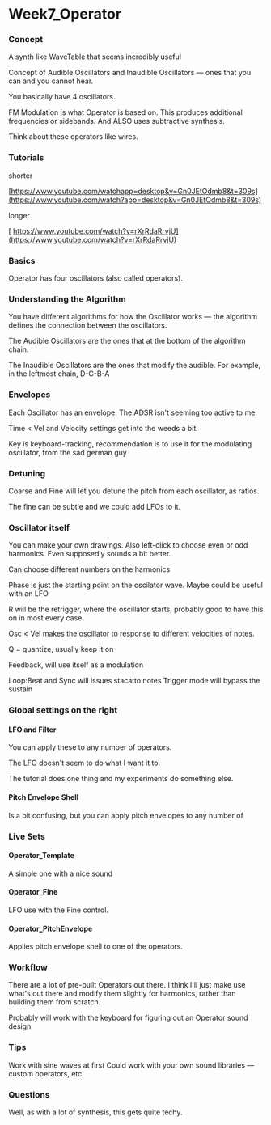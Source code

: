 # Week7_Operator




### Concept



A synth like WaveTable that seems incredibly useful

Concept of Audible Oscillators and Inaudible Oscillators — ones that you can and you cannot hear.

You basically have 4 oscillators.

FM Modulation is what Operator is based on. This produces additional frequencies or sidebands. And ALSO uses subtractive synthesis.

Think about these operators like wires.

### Tutorials

shorter

[https://www.youtube.com/watchapp=desktop&v=Gn0JEtOdmb8&t=309s](https://www.youtube.com/watch?app=desktop&v=Gn0JEtOdmb8&t=309s)

longer


[
https://www.youtube.com/watch?v=rXrRdaRrvjU](https://www.youtube.com/watch?v=rXrRdaRrvjU)

### Basics

Operator has four oscillators (also called operators).
 
### Understanding the Algorithm

You have different algorithms for how the Oscillator works — the algorithm defines the connection between the oscillators.

The Audible Oscillators are the ones that at the bottom of the algorithm chain.

The Inaudible Oscillators are the ones that modify the audible. For example, in the leftmost chain, D-C-B-A

### Envelopes

Each Oscillator has an envelope. The ADSR isn't seeming too active to me.

Time < Vel and Velocity settings get into the weeds a bit.

Key is keyboard-tracking, recommendation is to use it for the modulating oscillator, from the sad german guy


### Detuning

Coarse and Fine will let you detune the pitch from each oscillator, as ratios.

The fine can be subtle and we could add LFOs to it.

### Oscillator itself

You can make your own drawings. Also left-click to choose even or odd harmonics. Even supposedly sounds a bit better.

Can choose different numbers on the harmonics

Phase is just the starting point on the oscilator wave. Maybe could be useful with an LFO

R will be the retrigger, where the oscillator starts, probably good to have this on in most every case.

Osc < Vel makes the oscillator to response to different velocities of notes.

Q = quantize, usually keep it on

Feedback, will use itself as a modulation

Loop:Beat and Sync will issues stacatto notes
Trigger mode will bypass the sustain

### Global settings on the right

#### LFO and Filter

You can apply these to any number of operators.

The LFO doesn't seem to do what I want it to.

The tutorial does one thing and my experiments do something else.

#### Pitch Envelope Shell

Is a bit confusing, but you can apply pitch envelopes to any number of 

### Live Sets

#### Operator_Template

A simple one with a nice sound

#### Operator_Fine

LFO use with the Fine control.

#### Operator_PitchEnvelope

Applies pitch envelope shell to one of the operators.


### Workflow

There are a lot of pre-built Operators out there. I think I'll just make use what's out there and modify them slightly for harmonics, rather than building them from scratch.

Probably will work with the keyboard for figuring out an Operator sound design

### Tips

Work with sine waves at first
Could work with your own sound libraries — custom operators, etc.

### Questions

Well, as with a lot of synthesis, this gets quite techy.



